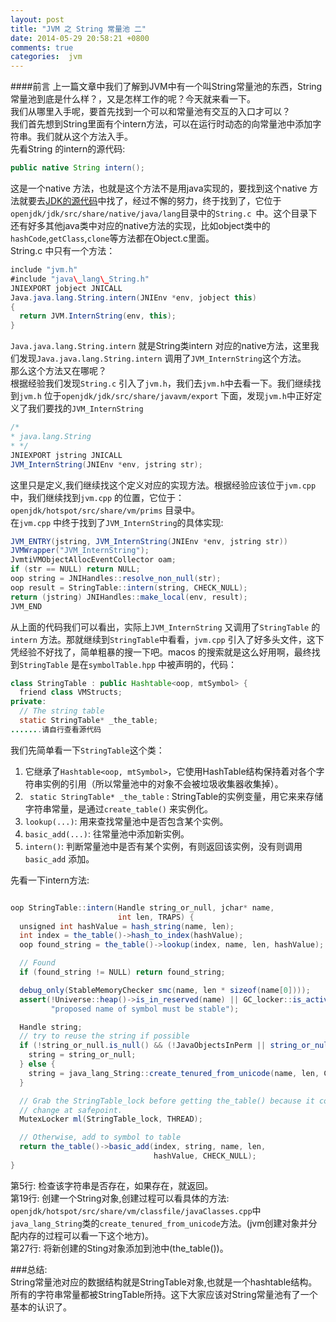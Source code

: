 ```yaml
---
layout: post
title: "JVM 之 String 常量池 二"
date: 2014-05-29 20:58:21 +0800
comments: true
categories:  jvm 
---
```

####前言
上一篇文章中我们了解到JVM中有一个叫String常量池的东西，String常量池到底是什么样？，又是怎样工作的呢？今天就来看一下。  
我们从哪里入手呢，要首先找到一个可以和常量池有交互的入口才可以？  
我们首先想到String里面有个intern方法，可以在运行时动态的向常量池中添加字符串。我们就从这个方法入手。  
先看String 的intern的源代码:  
```java
public native String intern();
```
这是一个native 方法，也就是这个方法不是用java实现的，要找到这个native 方法就要去[JDK的源代码](http://openjdk.java.net/)中找了，经过不懈的努力，终于找到了，它位于`openjdk/jdk/src/share/native/java/lang`目录中的`String.c `中。这个目录下还有好多其他java类中对应的native方法的实现，比如object类中的`hashCode`,`getClass`,`clone`等方法都在Object.c里面。   
String.c 中只有一个方法：  
```java
include "jvm.h"
#include "java\_lang\_String.h"
JNIEXPORT jobject JNICALL
Java.java.lang.String.intern(JNIEnv *env, jobject this)
{
  return JVM.InternString(env, this);
}
```

<!--more-->
`Java.java.lang.String.intern` 就是String类intern 对应的native方法，这里我们发现`Java.java.lang.String.intern` 调用了`JVM_InternString`这个方法。  
那么这个方法又在哪呢？  
根据经验我们发现`String.c` 引入了`jvm.h`，我们去`jvm.h`中去看一下。我们继续找到`jvm.h` 位于`openjdk/jdk/src/share/javavm/export` 下面，发现`jvm.h`中正好定义了我们要找的`JVM_InternString`  
```java
/*
* java.lang.String
* */
JNIEXPORT jstring JNICALL
JVM_InternString(JNIEnv *env, jstring str);
```  
这里只是定义,我们继续找这个定义对应的实现方法。根据经验应该位于`jvm.cpp`中，我们继续找到`jvm.cpp` 的位置，它位于：`openjdk/hotspot/src/share/vm/prims` 目录中。  
在`jvm.cpp` 中终于找到了`JVM_InternString`的具体实现:  
```java
JVM_ENTRY(jstring, JVM_InternString(JNIEnv *env, jstring str))
JVMWrapper("JVM_InternString");
JvmtiVMObjectAllocEventCollector oam;
if (str == NULL) return NULL;
oop string = JNIHandles::resolve_non_null(str);
oop result = StringTable::intern(string, CHECK_NULL);
return (jstring) JNIHandles::make_local(env, result);
JVM_END
```
从上面的代码我们可以看出，实际上`JVM_InternString` 又调用了`StringTable` 的 `intern` 方法。那就继续到`StringTable`中看看，`jvm.cpp` 引入了好多头文件，这下凭经验不好找了，简单粗暴的搜一下吧。macos 的搜索就是这么好用啊，最终找到`StringTable` 是在`symbolTable.hpp`  中被声明的，代码：  
```java
class StringTable : public Hashtable<oop, mtSymbol> {
  friend class VMStructs;
private:
  // The string table
  static StringTable* _the_table;
.......请自行查看源代码
```
我们先简单看一下`StringTable`这个类：   
1.  它继承了`Hashtable<oop, mtSymbol>`，它使用HashTable结构保持着对各个字符串实例的引用（所以常量池中的对象不会被垃圾收集器收集掉）。   
2. ` static StringTable* _the_table` : StringTable的实例变量，用它来来存储字符串常量，是通过`create_table()` 来实例化。  
3. `lookup(...)`: 用来查找常量池中是否包含某个实例。  
4. `basic_add(...)`: 往常量池中添加新实例。  
5. `intern()`: 判断常量池中是否有某个实例，有则返回该实例，没有则调用`basic_add` 添加。  

先看一下intern方法:  
```java

oop StringTable::intern(Handle string_or_null, jchar* name,
                        int len, TRAPS) {
  unsigned int hashValue = hash_string(name, len);
  int index = the_table()->hash_to_index(hashValue);
  oop found_string = the_table()->lookup(index, name, len, hashValue);

  // Found
  if (found_string != NULL) return found_string;

  debug_only(StableMemoryChecker smc(name, len * sizeof(name[0])));
  assert(!Universe::heap()->is_in_reserved(name) || GC_locker::is_active(),
         "proposed name of symbol must be stable");

  Handle string;
  // try to reuse the string if possible
  if (!string_or_null.is_null() && (!JavaObjectsInPerm || string_or_null()->is_perm())) {
    string = string_or_null;
  } else {
    string = java_lang_String::create_tenured_from_unicode(name, len, CHECK_NULL);
  }

  // Grab the StringTable_lock before getting the_table() because it could
  // change at safepoint.
  MutexLocker ml(StringTable_lock, THREAD);

  // Otherwise, add to symbol to table
  return the_table()->basic_add(index, string, name, len,
                                hashValue, CHECK_NULL);
}
```
第5行: 检查该字符串是否存在，如果存在，就返回。  
第19行: 创建一个String对象,创建过程可以看具体的方法:  
`openjdk/hotspot/src/share/vm/classfile/javaClasses.cpp`中`java_lang_String`类的`create_tenured_from_unicode`方法。(jvm创建对象并分配内存的过程可以看一下这个地方)。  
第27行: 将新创建的Sting对象添加到池中(the_table())。  

###总结:  
String常量池对应的数据结构就是StringTable对象,也就是一个hashtable结构。所有的字符串常量都被StringTable所持。这下大家应该对String常量池有了一个基本的认识了。
